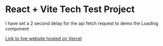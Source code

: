 # React + Vite Tech Test Project

I have set a 2 second delay for the api fetch request to demo the Loading component

[Link to live website hosted on Vercel](https://react-vite-pixel-project.vercel.app/)
